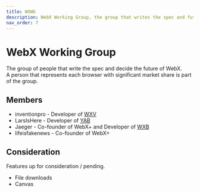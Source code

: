 ```yaml
---
title: WXWG
description: WebX Working Group, the group that writes the spec and future of WebX.
nav_order: 7
---
```

# WebX Working Group

The group of people that write the spec and decide the future of WebX.\
A person that represents each browser with significant market share is part of the group.

## Members

- inventionpro - Developer of [WXV](browsers/wxv.md)
- LarsIsHere - Developer of [YAB](browsers/yab.md)
- Jaeger - Co-founder of WebX+ and Developer of [WXB](browsers/wxb.md)
- lifeisfakenews - Co-founder of WebX+

## Consideration

Features up for consideration / pending.

- File downloads
- Canvas
